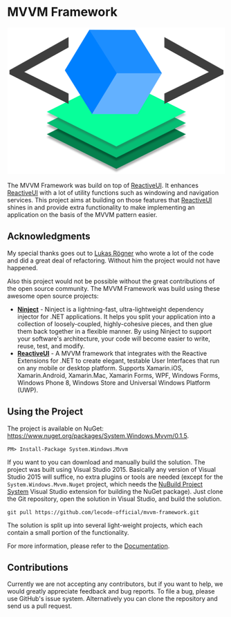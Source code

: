 # MVVM Framework

![MVVM Framework Logo](https://github.com/lecode-official/mvvm-framework/blob/master/Documentation/Images/LogoHeader.png "MVVM Framework Logo")

The MVVM Framework was build on top of [ReactiveUI](https://github.com/reactiveui/ReactiveUI). It enhances [ReactiveUI](https://github.com/reactiveui/ReactiveUI)
with a lot of utility functions such as windowing and navigation services. This project aims at building on those features that
[ReactiveUI](https://github.com/reactiveui/ReactiveUI) shines in and provide extra functionality to make implementing an application on the basis of the MVVM
pattern easier.

## Acknowledgments

My special thanks goes out to [Lukas Rögner](https://github.com/lukasroegner) who wrote a lot of the code and did a great deal of refactoring. Without him the
project would not have happened.

Also this project would not be possible without the great contributions of the open source community. The MVVM Framework was build using these awesome open source
projects:

- **[Ninject](https://github.com/ninject/Ninject)** - Ninject is a lightning-fast, ultra-lightweight dependency injector for .NET applications. It helps you split your application into a collection of loosely-coupled, highly-cohesive pieces, and then glue them back together in a flexible manner. By using Ninject to support your software's architecture, your code will become easier to write, reuse, test, and modify.
- **[ReactiveUI](https://github.com/reactiveui/ReactiveUI)** - A MVVM framework that integrates with the Reactive Extensions for .NET to create elegant, testable User Interfaces that run on any mobile or desktop platform. Supports Xamarin.iOS, Xamarin.Android, Xamarin.Mac, Xamarin Forms, WPF, Windows Forms, Windows Phone 8, Windows Store and Universal Windows Platform (UWP).

## Using the Project

The project is available on NuGet: https://www.nuget.org/packages/System.Windows.Mvvm/0.1.5.

```batch
PM> Install-Package System.Windows.Mvvm
```

If you want to you can download and manually build the solution. The project was built using Visual Studio 2015. Basically any version of Visual Studio 2015 will
suffice, no extra plugins or tools are needed (except for the `System.Windows.Mvvm.Nuget` project, which needs the
[NuBuild Project System](https://visualstudiogallery.msdn.microsoft.com/3efbfdea-7d51-4d45-a954-74a2df51c5d0) Visual Studio extension for building the NuGet
package). Just clone the Git repository, open the solution in Visual Studio, and build the solution.

```batch
git pull https://github.com/lecode-official/mvvm-framework.git
```

The solution is split up into several light-weight projects, which each contain a small portion of the functionality.

For more information, please refer to the [Documentation](https://github.com/lecode-official/mvvm-framework/blob/master/Documentation/Documentation.md).

## Contributions

Currently we are not accepting any contributors, but if you want to help, we would greatly appreciate feedback and bug reports. To file a bug, please use GitHub's
issue system. Alternatively you can clone the repository and send us a pull request.